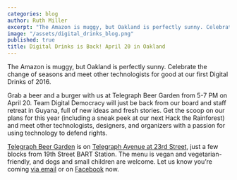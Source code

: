 ```yaml
---
categories: blog
author: Ruth Miller
excerpt: "The Amazon is muggy, but Oakland is perfectly sunny. Celebrate the change of seasons and meet other technologists for good at our first Digital Drinks of 2016. "
image: "/assets/digital_drinks_blog.png"
published: true
title: Digital Drinks is Back! April 20 in Oakland
---
```


The Amazon is muggy, but Oakland is perfectly sunny. Celebrate the change of seasons and meet other technologists for good at our first Digital Drinks of 2016. 

Grab a beer and a burger with us at Telegraph Beer Garden from 5-7 PM on April 20. Team Digital Democracy will just be back from our board and staff retreat in Guyana, full of new ideas and fresh stories. Get the scoop on our plans for this year (including a sneak peek at our next Hack the Rainforest) and meet other technologists, designers, and organizers with a passion for using technology to defend rights.

[Telegraph Beer Garden](http://www.telegraphoakland.com) is on [Telegraph Avenue at 23rd Street](https://www.google.com/maps/place/2318+Telegraph+Ave,+Oakland,+CA+94612/data=!4m2!3m1!1s0x808f80ac63ce7991:0x32fea0d8a0f74725?sa=X&ved=0ahUKEwj0nOLLx-TLAhVM12MKHbffAfsQ8gEILTAC), just a few blocks from 19th Street BART Station. The menu is vegan and vegetarian-friendly, and dogs and small children are welcome. Let us know you’re coming [via email](mailto:info@digital-democracy.org) or on [Facebook](https://www.facebook.com/events/1598856710435224/) now.